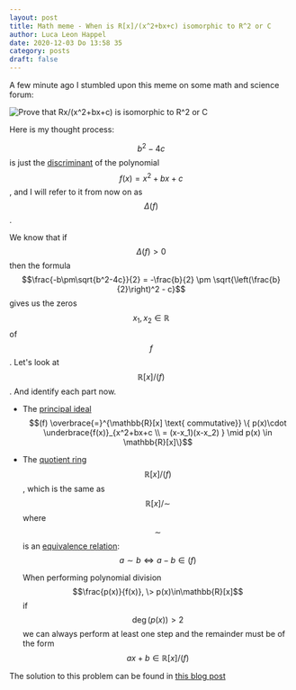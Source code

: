 ```yaml
---
layout: post
title: Math meme - When is R[x]/(x^2+bx+c) isomorphic to R^2 or C
author: Luca Leon Happel
date: 2020-12-03 Do 13:58 35
category: posts
draft: false
---
```


A few minute ago I stumbled upon this meme on some math and science
forum:

![Prove that Rx/(x^2+bx+c) is isomorphic to R^2 or C](https://i.imgur.com/5gUWnRL.png)

Here is my thought process:

$$b^2-4c$$ is just the [discriminant](https://en.wikipedia.org/wiki/Discriminant)
of the polynomial $$f(x) = x^2+bx+c$$, and I will refer to it from now
on as $$\Delta(f)$$.

We know that if $$\Delta(f)>0$$ then the formula
$$\frac{-b\pm\sqrt{b^2-4c}}{2} = -\frac{b}{2} \pm \sqrt{\left(\frac{b}{2}\right)^2 - c}$$
gives us the zeros $$x_1, x_2 \in \mathbb{R}$$ of $$f$$. Let's look
at $$\mathbb{R}[x] / (f)$$. And identify each part now.

- The [principal ideal](https://en.wikipedia.org/wiki/Principal_ideal)
  $$(f) \overbrace{=}^{\mathbb{R}[x] \text{ commutative}} \{ p(x)\cdot \underbrace{f(x)}_{x^2+bx+c \\ = (x-x_1)(x-x_2) } \mid p(x) \in \mathbb{R}[x]\}$$

- The [quotient ring](https://en.wikipedia.org/wiki/Quotient_ring)
  $$\mathbb{R} [x]/(f)$$, which is the same as $$\mathbb{R}[x]/\sim$$ where
  $$\sim$$ is an [equivalence relation](https://en.wikipedia.org/wiki/Equivalence_relation):
  $$a\sim b \Leftrightarrow a-b \in (f)$$

  When performing polynomial division $$\frac{p(x)}{f(x)}, \> p(x)\in\mathbb{R}[x]$$
  if $$\deg(p(x))>2$$ we can always perform at least one step and
  the remainder must be of the form $$ax+b \in \mathbb{R}[x]/(f)$$

The solution to this problem can be found in [this blog post](./math_meme_proof_finished)
